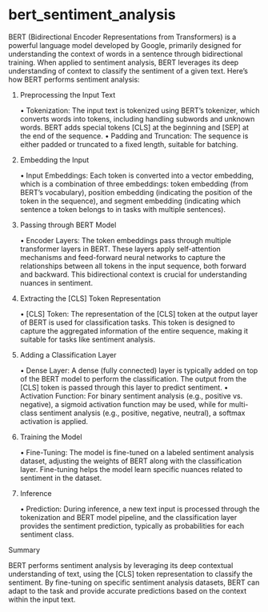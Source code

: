 # bert_sentiment_analysis

BERT (Bidirectional Encoder Representations from Transformers) is a powerful language model developed by Google, primarily designed for understanding the context of words in a sentence through bidirectional training. When applied to sentiment analysis, BERT leverages its deep understanding of context to classify the sentiment of a given text. Here’s how BERT performs sentiment analysis:

1. Preprocessing the Input Text

	•	Tokenization: The input text is tokenized using BERT’s tokenizer, which converts words into tokens, including handling subwords and unknown words. BERT adds special tokens [CLS] at the beginning and [SEP] at the end of the sequence.
	•	Padding and Truncation: The sequence is either padded or truncated to a fixed length, suitable for batching.

2. Embedding the Input

	•	Input Embeddings: Each token is converted into a vector embedding, which is a combination of three embeddings: token embedding (from BERT’s vocabulary), position embedding (indicating the position of the token in the sequence), and segment embedding (indicating which sentence a token belongs to in tasks with multiple sentences).

3. Passing through BERT Model

	•	Encoder Layers: The token embeddings pass through multiple transformer layers in BERT. These layers apply self-attention mechanisms and feed-forward neural networks to capture the relationships between all tokens in the input sequence, both forward and backward. This bidirectional context is crucial for understanding nuances in sentiment.

4. Extracting the [CLS] Token Representation

	•	[CLS] Token: The representation of the [CLS] token at the output layer of BERT is used for classification tasks. This token is designed to capture the aggregated information of the entire sequence, making it suitable for tasks like sentiment analysis.

5. Adding a Classification Layer

	•	Dense Layer: A dense (fully connected) layer is typically added on top of the BERT model to perform the classification. The output from the [CLS] token is passed through this layer to predict sentiment.
	•	Activation Function: For binary sentiment analysis (e.g., positive vs. negative), a sigmoid activation function may be used, while for multi-class sentiment analysis (e.g., positive, negative, neutral), a softmax activation is applied.

6. Training the Model

	•	Fine-Tuning: The model is fine-tuned on a labeled sentiment analysis dataset, adjusting the weights of BERT along with the classification layer. Fine-tuning helps the model learn specific nuances related to sentiment in the dataset.

7. Inference

	•	Prediction: During inference, a new text input is processed through the tokenization and BERT model pipeline, and the classification layer provides the sentiment prediction, typically as probabilities for each sentiment class.

Summary

BERT performs sentiment analysis by leveraging its deep contextual understanding of text, using the [CLS] token representation to classify the sentiment. By fine-tuning on specific sentiment analysis datasets, BERT can adapt to the task and provide accurate predictions based on the context within the input text.
